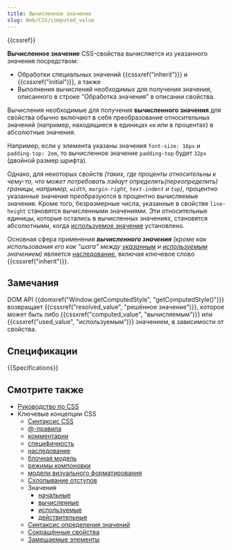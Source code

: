 ```yaml
---
title: Вычисленное значение
slug: Web/CSS/computed_value
---
```


{{cssref}}

**Вычисленное значение** CSS-свойства вычисляется из указанного значения посредством:

- Обработки специальных значений {{cssxref("inherit")}} и {{cssxref("initial")}}, а также
- Выполнения вычислений необходимых для получения значения, описанного в строке "Обработка значения" в описании свойства.

Вычисления необходимые для получения **вычисленного значения** для свойства обычно включают в себя преобразование относительных значений (например, находящиеся в единицах `em` или в процентах) в абсолютные значения.

Например, если у элемента указаны значения `font-size: 16px` и `padding-top: 2em`, то вычисленное значение `padding-top` будет `32px` (двойной размер шрифта).

Однако, для некоторых свойств _(таких, где проценты относительны к чему-то, что может потребовать лэйаут определять(переопределить) границы, например, `width`, `margin-right`, `text-indent` и `top`)_, процентно указанные значения преобразуются в процентно вычисляемые значения. Кроме того, безразмерные числа, указанные в свойстве `line-height` становятся вычисленными значениями. Эти относительные единицы, которые остались в вычисленных значениях, становятся абсолютными, когда [используемое значение](/ru/docs/CSS/used_value) установлено.

Основная сфера применения _**вычисленного значения** (кроме как использования его как "шага" между [указанным](/ru/docs/Web/CSS/Указанное_значение) и [используемым](/ru/docs/Web/CSS/used_value) значением)_ является [наследование](/ru/docs/Web/CSS/inheritance), включая ключевое слово {{cssxref("inherit")}}.

## Замечания

DOM API {{domxref("Window.getComputedStyle", "getComputedStyle()")}} возвращает {{cssxref("resolved_value", "решённое значение")}}, которое может быть либо {{cssxref("computed_value", "вычисляемым")}} или {{cssxref("used_value", "используемым")}} значением, в зависимости от свойства.

## Спецификации

{{Specifications}}

## Смотрите также

- [Руководство по CSS](/ru/docs/Web/CSS/Reference)
- Ключевые концепции CSS
  - [Синтаксис CSS](/ru/docs/Web/CSS/Syntax)
  - [@-правила](/ru/docs/Web/CSS/At-rule)
  - [комментарии](/ru/docs/Web/CSS/Comments)
  - [специфичность](/ru/docs/Web/CSS/Specificity)
  - [наследование](/ru/docs/Web/CSS/inheritance)
  - [блочная модель](/ru/docs/Web/CSS/CSS_Box_Model/Introduction_to_the_CSS_box_model)
  - [режимы компоновки](/ru/docs/Web/CSS/Layout_mode)
  - [модели визуального форматирования](/ru/docs/Web/CSS/Visual_formatting_model)
  - [Схлопывание отступов](/ru/docs/Web/CSS/CSS_Box_Model/Mastering_margin_collapsing)
  - Значения
    - [начальные](/ru/docs/Web/CSS/initial_value)
    - [вычисленные](/ru/docs/Web/CSS/computed_value)
    - [используемые](/ru/docs/Web/CSS/used_value)
    - [действительные](/ru/docs/Web/CSS/actual_value)
  - [Синтаксис определения значений](/ru/docs/Web/CSS/Value_definition_syntax)
  - [Сокращённые свойства](/ru/docs/Web/CSS/Shorthand_properties)
  - [Замещаемые элементы](/ru/docs/Web/CSS/Replaced_element)
